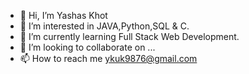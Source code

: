 - 👋 Hi, I’m Yashas Khot
- 👀 I’m interested in JAVA,Python,SQL & C.
- 🌱 I’m currently learning Full Stack Web Development.
- 💞️ I’m looking to collaborate on ...
- 📫 How to reach me ykuk9876@gmail.com

<!---
yashaskhot/yashaskhot is a ✨ special ✨ repository because its `README.md` (this file) appears on your GitHub profile.
You can click the Preview link to take a look at your changes.
--->
